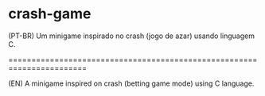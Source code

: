 # crash-game
(PT-BR)
Um minigame inspirado no crash (jogo de azar) usando linguagem C.

=======================================================================

(EN)
A minigame inspired on crash (betting game mode) using C language.
